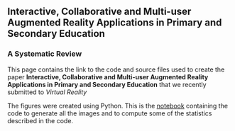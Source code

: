 ## Interactive, Collaborative and Multi-user Augmented Reality Applications in Primary and Secondary Education
### A Systematic Review

This page contains the link to the code and source files used to create the paper **Interactive, Collaborative and Multi-user Augmented Reality Applications in Primary and Secondary Education** that we recently submitted to *Virtual Reality*

The figures were created using Python. This is the [notebook](https://github.com/Stocastico/AR_SLR_Paper/blob/main/create_figures.ipynb) containing the code to generate all the images and to compute some of the statistics described in the code.
